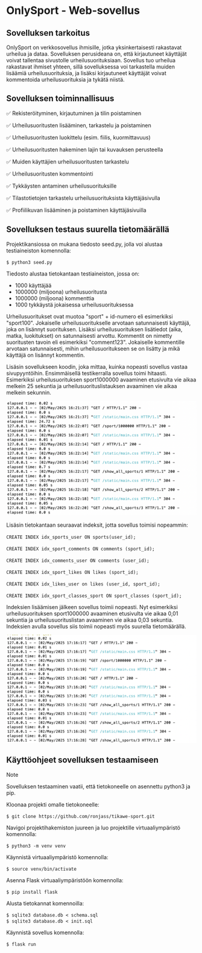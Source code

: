 # OnlySport - Web-sovellus

## Sovelluksen tarkoitus

OnlySport on verkkosovellus ihmisille, jotka yksinkertaisesti rakastavat urheilua ja dataa. Sovelluksen perusideana on, että kirjautuneet käyttäjät voivat tallentaa sivustolle urheilusuorituksiaan. Sovellus tuo urheilua rakastavat ihmiset yhteen, sillä sovelluksessa voi tarkastella muiden lisäämiä urheilusuorituksia, ja lisäksi kirjautuneet käyttäjät voivat kommentoida urheilusuorituksia ja tykätä niistä.

## Sovelluksen toiminnallisuus

✅ Rekisteröityminen, kirjautuminen ja tilin poistaminen

✅ Urheilusuoritusten lisääminen, tarkastelu ja poistaminen

✅ Urheilusuoritusten luokittelu (esim. fiilis, kuormittavuus)

✅ Urheilusuoritusten hakeminen lajin tai kuvauksen perusteella

✅ Muiden käyttäjien urheilusuoritusten tarkastelu

✅ Urheilusuoritusten kommentointi

✅ Tykkäysten antaminen urheilusuorituksille

✅ Tilastotietojen tarkastelu urheilusuorituksista käyttäjäsivulla

✅ Profiilikuvan lisääminen ja poistaminen käyttäjäsivuilla

## Sovelluksen testaus suurella tietomäärällä

Projektikansiossa on mukana tiedosto seed.py, jolla voi alustaa testiaineiston komennolla:
```
$ python3 seed.py
```

Tiedosto alustaa tietokantaan testiaineiston, jossa on:

- 1000 käyttäjää
- 1000000 (miljoona) urheilusuoritusta
- 1000000 (miljoona) kommenttia
- 1000 tykkäystä jokaisessa urheilusuorituksessa

Urheilusuoritukset ovat muotoa "sport" + id-numero eli esimerkiksi "sport100". Jokaiselle urheilusuoritukselle arvotaan satunnaisesti käyttäjä, joka on lisännyt suorituksen. Lisäksi urheilusuorituksen lisätiedot (aika, matka, luokitukset) on satunnaisesti arvottu. Kommentit on nimetty suoritusten tavoin eli esimerkiksi "comment123". Jokaiselle kommentille arvotaan satunnaisesti, mihin urheilusuoritukseen se on lisätty ja mikä käyttäjä on lisännyt kommentin.

Lisäsin sovellukseen koodin, joka mittaa, kuinka nopeasti sovellus vastaa sivupyyntöihin. Ensimmäisellä testikerralla sovellus toimi hitaasti. Esimerkiksi urheilusuorituksen sport1000000 avaaminen etusivulta vie aikaa melkein 25 sekuntia ja urheilusuorituslistauksen avaaminen vie aikaa melkein sekunnin.

![alt text](https://github.com/ronjass/tikawe-sport/blob/main/media/big_data_testing.png "Sivupyyntöjen ajanmittaus ilman indeksejä")

Lisäsin tietokantaan seuraavat indeksit, jotta sovellus toimisi nopeammin:

`CREATE INDEX idx_sports_user ON sports(user_id);`

`CREATE INDEX idx_sport_comments ON comments (sport_id);`

`CREATE INDEX idx_comments_user ON comments (user_id);`

`CREATE INDEX idx_sport_likes ON likes (sport_id);`

`CREATE INDEX idx_likes_user on likes (user_id, sport_id);`

`CREATE INDEX idx_sport_classes_sport ON sport_classes (sport_id);`

Indeksien lisäämisen jälkeen sovellus toimii nopeasti. Nyt esimerkiksi urheilusuorituksen sport1000000 avaaminen etusivulta vie aikaa 0,01 sekuntia ja urheilusuorituslistan avaaminen vie aikaa 0,03 sekuntia. Indeksien avulla sovellus siis toimii nopeasti myös suurella tietomäärällä.

![alt text](https://github.com/ronjass/tikawe-sport/blob/main/media/big_data_testing_idx.png "Sivupyyntöjen ajanmittaus indekseillä")

## Käyttöohjeet sovelluksen testaamiseen

> [!NOTE]
> Sovelluksen testaaminen vaatii, että tietokoneelle on asennettu python3 ja pip.

Kloonaa projekti omalle tietokoneelle:
```
$ git clone https://github.com/ronjass/tikawe-sport.git
```
Navigoi projektihakemiston juureen ja luo projektille virtuaaliympäristö komennolla:
```
$ python3 -m venv venv
```
Käynnistä virtuaaliympäristö komennolla:
```
$ source venv/bin/activate
```
Asenna Flask virtuaaliympäristöön komennolla:
```
$ pip install flask
```
Alusta tietokannat komennoilla:
```
$ sqlite3 database.db < schema.sql
$ sqlite3 database.db < init.sql
```
Käynnistä sovellus komennolla:
```
$ flask run
```
